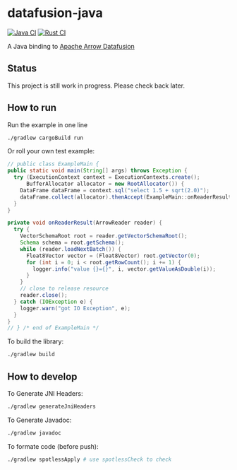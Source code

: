 # datafusion-java

[![Java CI](https://github.com/Jimexist/datafusion-java/actions/workflows/java.yml/badge.svg)](https://github.com/Jimexist/datafusion-java/actions/workflows/java.yml) [![Rust CI](https://github.com/Jimexist/datafusion-java/actions/workflows/rust.yml/badge.svg)](https://github.com/Jimexist/datafusion-java/actions/workflows/rust.yml)

A Java binding to [Apache Arrow Datafusion][1]

## Status

This project is still work in progress. Please check back later.

## How to run

Run the example in one line

```bash
./gradlew cargoBuild run
```

Or roll your own test example:

```java
// public class ExampleMain {
public static void main(String[] args) throws Exception {
  try (ExecutionContext context = ExecutionContexts.create();
      BufferAllocator allocator = new RootAllocator()) {
    DataFrame dataFrame = context.sql("select 1.5 + sqrt(2.0)");
    dataFrame.collect(allocator).thenAccept(ExampleMain::onReaderResult);
  }
}

private void onReaderResult(ArrowReader reader) {
  try {
    VectorSchemaRoot root = reader.getVectorSchemaRoot();
    Schema schema = root.getSchema();
    while (reader.loadNextBatch()) {
      Float8Vector vector = (Float8Vector) root.getVector(0);
      for (int i = 0; i < root.getRowCount(); i += 1) {
        logger.info("value {}={}", i, vector.getValueAsDouble(i));
      }
    }
    // close to release resource
    reader.close();
  } catch (IOException e) {
    logger.warn("got IO Exception", e);
  }
}
// } /* end of ExampleMain */
```

To build the library:

```bash
./gradlew build
```

## How to develop

To Generate JNI Headers:

```bash
./gradlew generateJniHeaders
```

To Generate Javadoc:

```bash
./gradlew javadoc
```

To formate code (before push):

```bash
./gradlew spotlessApply # use spotlessCheck to check
```

[1]: https://github.com/apache/arrow-datafusion
